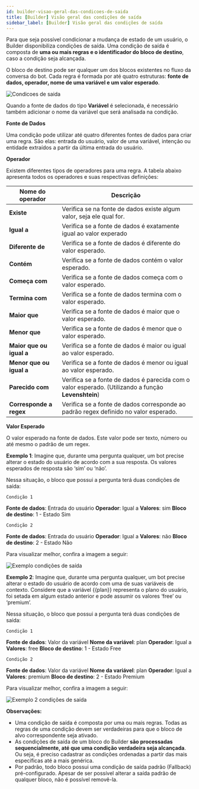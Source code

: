 ```yaml
---
id: builder-visao-geral-das-condicoes-de-saida
title: [Builder] Visão geral das condições de saída
sidebar_label: [Builder] Visão geral das condições de saída
---
```

Para que seja possível condicionar a mudança de estado de um usuário, o Builder disponibiliza condições de saída. Uma condição de saída é composta de **uma ou mais regras e o identificador do bloco de destino**, caso a condição seja alcançada.

O bloco de destino pode ser qualquer um dos blocos existentes no fluxo da conversa do bot. Cada regra é formada por até quatro estruturas: **fonte de dados, operador, nome de uma variável e um valor esperado**.

![Condicoes de saida](/img/concepts/builder/builder-visao-geral-das-condicoes-de-saida-1.png)

Quando a fonte de dados do tipo **Variável** é selecionada, é necessário também adicionar o nome da variável que será analisada na condição.

**Fonte de Dados**

Uma condição pode utilizar até quatro diferentes fontes de dados para criar uma regra. São elas: entrada do usuário, valor de uma variável, intenção ou entidade extraídos a partir da última entrada do usuário.

**Operador**

Existem diferentes tipos de operadores para uma regra. A tabela abaixo apresenta todos os operadores e suas respectivas definições:

| Nome do operador  | Descrição                                                            |
| ----------------- | -------------------------------------------------------------------- |
| **Existe**        | Verifica se na fonte de dados existe algum valor, seja ele qual for. |
| **Igual a**       | Verifica se a fonte de dados é exatamente igual ao valor experado    |
| **Diferente de** | Verifica se a fonte de dados é diferente do valor esperado.
| **Contém**  | Verifica se a fonte de dados contém o valor esperado.
| **Começa com** | Verifica se a fonte de dados começa com o valor esperado.
| **Termina com** | Verifica se a fonte de dados termina com o valor esperado.
| **Maior que** | Verifica se a fonte de dados é maior que o valor esperado.
| **Menor que** | Verifica se a fonte de dados é menor que o valor esperado.
| **Maior que ou igual a** | Verifica se a fonte de dados é maior ou igual ao valor esperado.
| **Menor que ou igual a** | Verifica se a fonte de dados é menor ou igual ao valor esperado.
| **Parecido com** | Verifica se a fonte de dados é parecida com o valor esperado. (Utilizando a função **Levenshtein**)
| **Corresponde a regex** | Verifica se a fonte de dados corresponde ao padrão regex definido no valor esperado.

**Valor Esperado**

O valor esperado na fonte de dados. Este valor pode ser texto, número ou até mesmo o padrão de um regex.

**Exemplo 1**: Imagine que, durante uma pergunta qualquer, um bot precise alterar o estado do usuário de acordo com a sua resposta. Os valores esperados de resposta são ‘sim’ ou ‘não’.

Nessa situação, o bloco que possui a pergunta terá duas condições de saída:

`Condição 1`

**Fonte de dados**: Entrada do usuário
**Operador**: Igual a
**Valores**: sim
**Bloco de destino**: 1 - Estado Sim

`Condição 2`

**Fonte de dados**: Entrada do usuário
**Operador**: Igual a
**Valores**: não
**Bloco de destino**: 2 - Estado Não

Para visualizar melhor, confira a imagem a seguir:

![Exemplo condições de saída](/img/concepts/builder/builder-visao-geral-das-condicoes-de-saida-2.png)

**Exemplo 2**: Imagine que, durante uma pergunta qualquer, um bot precise alterar o estado do usuário de acordo com uma de suas variáveis de contexto. Considere que a variável {{plan}} representa o plano do usuário, foi setada em algum estado anterior e pode assumir os valores ‘free’ ou ‘premium’.

Nessa situação, o bloco que possui a pergunta terá duas condições de saída:

`Condição 1`

**Fonte de dados**: Valor da variável
**Nome da variável**: plan
**Operador**: Igual a
**Valores**: free
**Bloco de destino**: 1 - Estado Free

`Condição 2`

**Fonte de dados**: Valor da variável
**Nome da variável**: plan
**Operador**: Igual a
**Valores**: premium
**Bloco de destino**: 2 - Estado Premium

Para visualizar melhor, confira a imagem a seguir:

![Exemplo 2 condições de saída](/img/concepts/builder/builder-visao-geral-das-condicoes-de-saida-3.png)

**Observações:**

* Uma condição de saída é composta por uma ou mais regras. Todas as regras de uma condição devem ser verdadeiras para que o bloco de alvo correspondente seja ativado.
* As condições de saída de um bloco do Builder **são processadas sequencialmente, até que uma condição verdadeira seja alcançada**. Ou seja, é preciso cadastrar as condições ordenadas a partir das mais específicas até a mais genérica.
* Por padrão, todo bloco possui uma condição de saída padrão (Fallback) pré-configurado. Apesar de ser possível alterar a saída padrão de qualquer bloco, não é possível removê-la.
